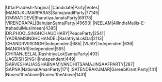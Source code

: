  
|UttarPradesh-Nagina|
|Candidate|Party|Votes|
|MANOJKUMARPARAS|SamajwadiParty|77145|
|OMWATIDEVI|BharatiyaJanataParty|69178|
|VIRENDRAPAL|BahujanSamajParty|49693|
|NEELAM|AllIndiaMajlis-E-IttehadulMuslimeen|4385|
|DR.PHOOLSINGHCHAUDHARY|PeaceParty|2541|
|YADRAMSINGHCHANDEL|RashtriyaLokDal|2113|
|CHANDRVIRSINGH|Independent|685|
|VIJAY|Independent|636|
|MANOHAR|Independent|555|
|CHIRANJEELAL|RashtriyaLokSamtaParty|493|
|JAGDISHSINGH|Independent|449|
|SARVESHALIASSHABNAM|VANCHITSAMAJINSAAFPARTY|287|
|SAPNA|NationalAmanParty|171|
|SATENDRAKUMAR|GareebKrantiParty|141|
|NoneoftheAbove|NoneoftheAbove|1431|
